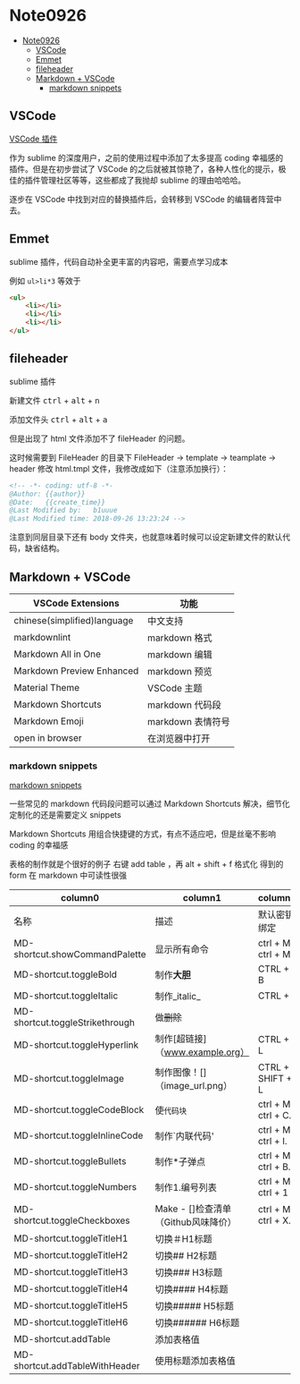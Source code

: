 # Note0926

- [Note0926](#note0926)
    - [VSCode](#vscode)
    - [Emmet](#emmet)
    - [fileheader](#fileheader)
    - [Markdown + VSCode](#markdown--vscode)
        - [markdown snippets](#markdown-snippets)

## VSCode

[VSCode 插件](https://blog.fundebug.com/2018/07/24/vs-extensions/)

作为 sublime 的深度用户，之前的使用过程中添加了太多提高 coding 幸福感的插件。但是在初步尝试了 VSCode 的之后就被其惊艳了，各种人性化的提示，极佳的插件管理社区等等，这些都成了我抛却 sublime 的理由哈哈哈。

逐步在 VSCode 中找到对应的替换插件后，会转移到 VSCode 的编辑者阵营中去。

## Emmet

sublime 插件，代码自动补全更丰富的内容吧，需要点学习成本

例如 `ul>li*3` 等效于

```html
<ul>
    <li></li>
    <li></li>
    <li></li>
</ul>
```

## fileheader

sublime 插件

新建文件 <kbd>ctrl</kbd> + <kbd>alt</kbd> + <kbd>n</kbd>

添加文件头 <kbd>ctrl</kbd> + <kbd>alt</kbd> + <kbd>a</kbd>

但是出现了 html 文件添加不了 fileHeader 的问题。

这时候需要到 FileHeader 的目录下 FileHeader -> template -> teamplate -> header 修改 html.tmpl 文件，我修改成如下（注意添加换行）：

```html
<!-- -*- coding: utf-8 -*-
@Author: {{author}}
@Date:   {{create_time}}
@Last Modified by:   b1uuue
@Last Modified time: 2018-09-26 13:23:24 -->

```

注意到同层目录下还有 body 文件夹，也就意味着时候可以设定新建文件的默认代码，缺省结构。

## Markdown + VSCode

| VSCode Extensions           | 功能              |
| --------------------------- | ----------------- |
| chinese(simplified)language | 中文支持          |
| markdownlint                | markdown 格式     |
| Markdown All in One         | markdown 编辑     |
| Markdown Preview Enhanced   | markdown 预览     |
| Material Theme              | VSCode 主题       |
| Markdown Shortcuts          | markdown 代码段   |
| Markdown Emoji              | markdown 表情符号 |
| open in browser             | 在浏览器中打开    |

### markdown snippets

[markdown snippets](https://jeasonstudio.gitbooks.io/vscode-cn-doc/content/md/%E5%AE%9A%E5%88%B6%E5%8C%96/%E7%94%A8%E6%88%B7%E5%AE%9A%E4%B9%89%E4%BB%A3%E7%A0%81%E6%AE%B5.html)

一些常见的 markdown 代码段问题可以通过 Markdown Shortcuts 解决，细节化定制化的还是需要定义 snippets

Markdown Shortcuts 用组合快捷键的方式，有点不适应吧，但是丝毫不影响 coding 的幸福感

表格的制作就是个很好的例子 右键 add table ，再 alt + shift + f 格式化 得到的 form 在 markdown 中可读性很强

| column0                         | column1                             | column2            |
| ------------------------------- | ----------------------------------- | ------------------ |
| 名称                            | 描述                                | 默认密钥绑定       |
| MD-shortcut.showCommandPalette  | 显示所有命令                        | ctrl + M ctrl + M. |
| MD-shortcut.toggleBold          | 制作**大胆**                        | CTRL + B           |
| MD-shortcut.toggleItalic        | 制作_italic_                        | CTRL + I           |
| MD-shortcut.toggleStrikethrough | 做~~删除~~                          |
| MD-shortcut.toggleHyperlink     | 制作[超链接]（www.example.org）     | CTRL + L           |
| MD-shortcut.toggleImage         | 制作图像！[]（image_url.png）       | CTRL + SHIFT + L   |
| MD-shortcut.toggleCodeBlock     | 使```代码块```                      | ctrl + M ctrl + C. |
| MD-shortcut.toggleInlineCode    | 制作`内联代码'                      | ctrl + M ctrl + I. |
| MD-shortcut.toggleBullets       | 制作*子弹点                         | ctrl + M ctrl + B. |
| MD-shortcut.toggleNumbers       | 制作1.编号列表                      | ctrl + M ctrl + 1  |
| MD-shortcut.toggleCheckboxes    | Make - []检查清单（Github风味降价） | ctrl + M ctrl + X. |
| MD-shortcut.toggleTitleH1       | 切换＃H1标题                        |
| MD-shortcut.toggleTitleH2       | 切换## H2标题                       |
| MD-shortcut.toggleTitleH3       | 切换### H3标题                      |
| MD-shortcut.toggleTitleH4       | 切换#### H4标题                     |
| MD-shortcut.toggleTitleH5       | 切换##### H5标题                    |
| MD-shortcut.toggleTitleH6       | 切换###### H6标题                   |
| MD-shortcut.addTable            | 添加表格值                          |
| MD-shortcut.addTableWithHeader  | 使用标题添加表格值                  |
